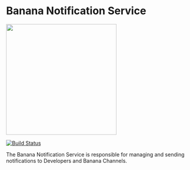 Banana Notification Service
==============================================

[<img src="https://raw.githubusercontent.com/RedRoma/banana/develop/Graphics/Logo.png" width="300">](https://github.com/RedRoma/banana)

[![Build Status](http://jenkins.sirwellington.tech/view/Banana/job/Notification%20Service/badge/icon)](http://jenkins.sirwellington.tech/view/Banana/job/Notification%20Service/)


The Banana Notification Service is responsible for managing and sending notifications to Developers and Banana Channels.
